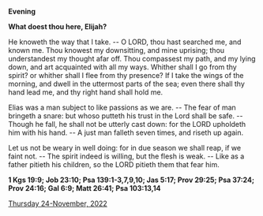 **Evening**

**What doest thou here, Elijah?**
 
He knoweth the way that I take. -- O LORD, thou hast searched me, and known me. Thou knowest my downsitting, and mine uprising; thou understandest my thought afar off. Thou compassest my path, and my lying down, and art acquainted with all my ways. Whither shall I go from thy spirit? or whither shall I flee from thy presence? If I take the wings of the morning, and dwell in the uttermost parts of the sea; even there shall thy hand lead me, and thy right hand shall hold me.
 
Elias was a man subject to like passions as we are. -- The fear of man bringeth a snare: but whoso putteth his trust in the Lord shall be safe. -- Though he fall, he shall not be utterly cast down: for the LORD upholdeth him with his hand. -- A just man falleth seven times, and riseth up again.
 
Let us not be weary in well doing: for in due season we shall reap, if we faint not. -- The spirit indeed is willing, but the flesh is weak. -- Like as a father pitieth his children, so the LORD pitieth them that fear him.  

**1 Kgs 19:9; Job 23:10; Psa 139:1-3,7,9,10; Jas 5:17; Prov 29:25; Psa 37:24; Prov 24:16; Gal 6:9; Matt 26:41; Psa 103:13,14**

[Thursday 24-November, 2022](https://t.me/daily_light)
